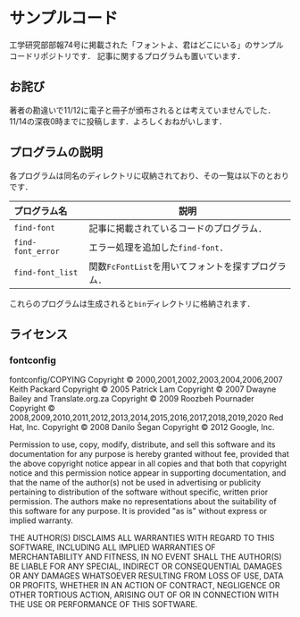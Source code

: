 # サンプルコード
工学研究部部報74号に掲載された「フォントよ、君はどこにいる」のサンプルコードリポジトリです．
記事に関するプログラムも置いています．

## お詫び
著者の勘違いで11/12に電子と冊子が頒布されるとは考えていませんでした．
11/14の深夜0時までに投稿します．よろしくおねがいします．

## プログラムの説明
各プログラムは同名のディレクトリに収納されており、その一覧は以下のとおりです．

| プログラム名 | 説明 |
| :-------------- | ---- |
| `find-font`  | 記事に掲載されているコードのプログラム． |
| `find-font_error`  | エラー処理を追加した`find-font`． |
| `find-font_list`  | 関数`FcFontList`を用いてフォントを探すプログラム． |

これらのプログラムは生成されると`bin`ディレクトリに格納されます．

## ライセンス
### fontconfig
fontconfig/COPYING
Copyright © 2000,2001,2002,2003,2004,2006,2007 Keith Packard
Copyright © 2005 Patrick Lam
Copyright © 2007 Dwayne Bailey and Translate.org.za
Copyright © 2009 Roozbeh Pournader
Copyright © 2008,2009,2010,2011,2012,2013,2014,2015,2016,2017,2018,2019,2020 Red Hat, Inc.
Copyright © 2008 Danilo Šegan
Copyright © 2012 Google, Inc.


Permission to use, copy, modify, distribute, and sell this software and its
documentation for any purpose is hereby granted without fee, provided that
the above copyright notice appear in all copies and that both that
copyright notice and this permission notice appear in supporting
documentation, and that the name of the author(s) not be used in
advertising or publicity pertaining to distribution of the software without
specific, written prior permission.  The authors make no
representations about the suitability of this software for any purpose.  It
is provided "as is" without express or implied warranty.

THE AUTHOR(S) DISCLAIMS ALL WARRANTIES WITH REGARD TO THIS SOFTWARE,
INCLUDING ALL IMPLIED WARRANTIES OF MERCHANTABILITY AND FITNESS, IN NO
EVENT SHALL THE AUTHOR(S) BE LIABLE FOR ANY SPECIAL, INDIRECT OR
CONSEQUENTIAL DAMAGES OR ANY DAMAGES WHATSOEVER RESULTING FROM LOSS OF USE,
DATA OR PROFITS, WHETHER IN AN ACTION OF CONTRACT, NEGLIGENCE OR OTHER
TORTIOUS ACTION, ARISING OUT OF OR IN CONNECTION WITH THE USE OR
PERFORMANCE OF THIS SOFTWARE.
